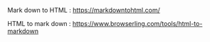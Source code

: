 Mark down to HTML : https://markdowntohtml.com/

HTML to mark down : https://www.browserling.com/tools/html-to-markdown


